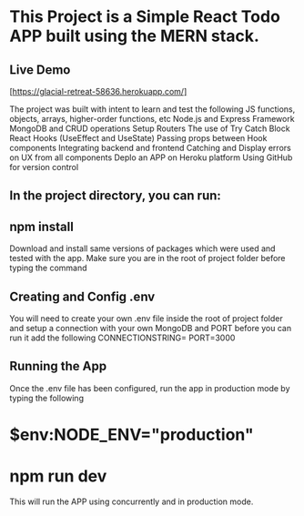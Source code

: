 # This Project is a Simple React Todo APP built using the MERN stack.

## Live Demo

[https://glacial-retreat-58636.herokuapp.com/]

The project was built with intent to learn and test the following
JS functions, objects, arrays, higher-order functions, etc
Node.js and Express Framework
MongoDB and CRUD operations
Setup Routers
The use of Try Catch Block
React Hooks (UseEffect and UseState)
Passing props between Hook components
Integrating backend and frontend
Catching and Display errors on UX from all components
Deplo an APP on Heroku platform
Using GitHub for version control

## In the project directory, you can run:

## npm install

Download and install same versions of packages which were used and tested with the app.
Make sure you are in the root of project folder before typing the command

## Creating and Config .env

You will need to create your own .env file inside the root of project folder and setup a connection with your own MongoDB and PORT before you can run it
add the following
CONNECTIONSTRING=
PORT=3000

## Running the App

Once the .env file has been configured, run the app in production mode by typing the following

# \$env:NODE_ENV="production"

# npm run dev

This will run the APP using concurrently and in production mode.
